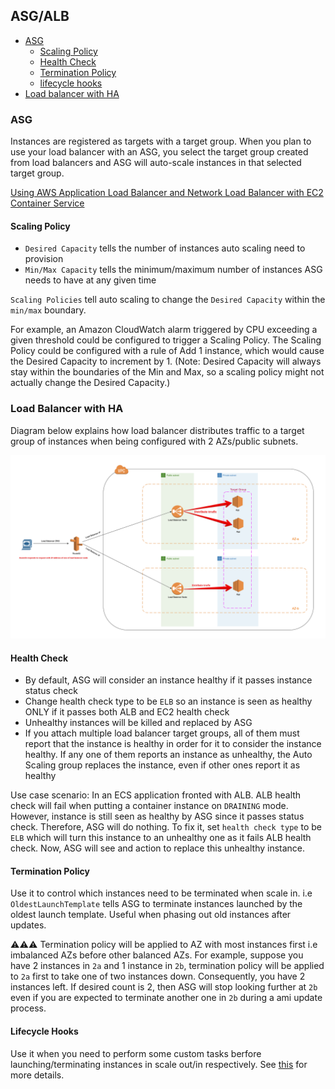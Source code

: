 ## ASG/ALB

- [ASG](#asg)
  - [Scaling Policy](#scaling-policy)
  - [Health Check](#health-check)
  - [Termination Policy](#termination-policy)
  - [lifecycle hooks](#lifecycle-hooks)
- [Load balancer with HA](#load-balancer-with-ha)

### ASG
Instances are registered as targets with a target group. When you plan to use your load balancer with an ASG, you select the target group created from load balancers and
ASG will auto-scale instances in that selected target group.

[Using AWS Application Load Balancer and Network Load Balancer with EC2 Container Service](https://medium.com/containers-on-aws/using-aws-application-load-balancer-and-network-load-balancer-with-ec2-container-service-d0cb0b1d5ae5)

#### Scaling Policy

- `Desired Capacity` tells the number of instances auto scaling need to provision
- `Min/Max Capacity` tells the minimum/maximum number of instances ASG needs to have at any given time

`Scaling Policies` tell auto scaling to change the `Desired Capacity` within the `min/max` boundary.

For example, an Amazon CloudWatch alarm triggered by CPU exceeding a given threshold could be configured to trigger a Scaling Policy. The Scaling Policy could be configured with a rule of Add 1 instance, which would cause the Desired Capacity to increment by 1. (Note: Desired Capacity will always stay within the boundaries of the Min and Max, so a scaling policy might not actually change the Desired Capacity.)

### Load Balancer with HA
Diagram below explains how load balancer distributes traffic to a target group of instances when being configured with 2 AZs/public subnets.

![lb-ha](./lb-vpc-2-tier.png)

#### Health Check

- By default, ASG will consider an instance healthy if it passes instance status check
- Change health check type to be `ELB` so an instance is seen as healthy ONLY if it passes both ALB and EC2 health check
- Unhealthy instances will be killed and replaced by ASG
- If you attach multiple load balancer target groups, all of them must report that the instance is healthy in order for it to consider the instance healthy. If any one of them reports an instance as unhealthy, the Auto Scaling group replaces the instance, even if other ones report it as healthy

Use case scenario: In an ECS application fronted with ALB. ALB health check will fail when putting a container instance on `DRAINING` mode. However, instance is still seen as healthy by ASG since it passes status check. Therefore, ASG will do nothing. To fix it, set `health check type` to be `ELB` which will turn this instance to an unhealthy one as it fails ALB health check. Now, ASG will see and action to replace this unhealthy instance.

#### Termination Policy

Use it to control which instances need to be terminated when scale in. i.e `OldestLaunchTemplate` tells ASG to terminate instances launched by the oldest launch template. Useful when phasing out old instances after updates.

⚠️⚠️⚠️ Termination policy will be applied to AZ with most instances first i.e imbalanced AZs before other balanced AZs. For example, suppose you have 2 instances in `2a` and 1 instance in `2b`, termination policy will be applied to `2a` first to take one of two instances down. Consequently, you have 2 instances left. If desired count is 2, then ASG will stop looking further at `2b` even if you are expected to terminate another one in `2b` during a ami update process.

#### Lifecycle Hooks

Use it when you need to perform some custom tasks berfore launching/terminating instances in scale out/in respectively.
See [this](https://docs.aws.amazon.com/autoscaling/ec2/userguide/lifecycle-hooks.html) for more details.
